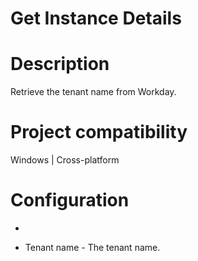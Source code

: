 ﻿# Get Instance Details

# Description

Retrieve the tenant name from Workday.

# Project compatibility

Windows | Cross-platform

# Configuration

* 



* Tenant name - The tenant name.
